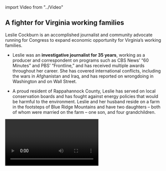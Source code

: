 import Video from "../Video"

## A fighter for Virginia working families

Leslie Cockburn is an accomplished journalist and community advocate running for Congress to expand economic opportunity for Virginia’s working families.

- Leslie was an **investigative journalist for 35 years**, working as a producer and correspondent on programs such as CBS News’ “60 Minutes” and PBS’ “Frontline,” and has received multiple awards throughout her career. She has covered international conflicts, including the wars in Afghanistan and Iraq, and has reported on wrongdoing in Washington and on Wall Street.

- A proud resident of Rappahannock County, Leslie has served on local conservation boards and has fought against energy policies that would be harmful to the environment. Leslie and her husband reside on a farm in the footsteps of Blue Ridge Mountains and have two daughters – both of whom were married on the farm – one son, and four grandchildren.

<Video id="djmxFCXXIJw" />

## A champion for expanding economic opportunity and protecting the environment

Leslie is running for office because she feels as though she can “actually do something in Congress about the acute need for environmental protection, health care, transportation, opioid treatment, criminal justice, and the starved public schools.” She is determined to expand economic opportunities for working families and protect the environment for future generations. Leslie wants to be a voice in Washington for the women, children, and senior citizens of Virginia whose needs are overlooked. “At that office on Capitol Hill, what we need to do is not only kick the door open, but take the door right off the hinges so that people in Henry County can come up there and always have access to their congressperson,” she has said. Leslie has spent her career holding government officials accountable to the people they serve, and plans to do the same when elected to office.
